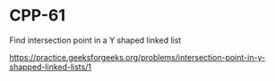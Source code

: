 # CPP-61
Find intersection point in a Y shaped linked list











https://practice.geeksforgeeks.org/problems/intersection-point-in-y-shapped-linked-lists/1
